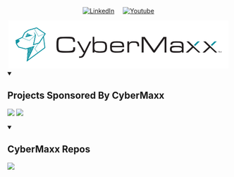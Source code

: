  <p align="center">
  <a href="https://www.linkedin.com/company/cybermaxx/posts/?feedView=all"><img width="32px" alt="LinkedIn" title="LinkedIn" src="https://i.imgur.com/yRpa1dQ.png"/></a>
   &#8287;&#8287;&#8287;
   <a href="https://www.youtube.com/channel/UCWIla0Ree5BZfGmwOZ2VO5Q"><img width="32px" alt="Youtube" title="Youtube" src="https://i.imgur.com/qiXu7b2.png"/>

<div align="center">
  <a href="https://www.cybermaxx.com/">
    <img src="../images/cybermaxx_logo.png" width="500">
  </a>
</div>


<details open> 
  <summary><h2>Projects Sponsored By CyberMaxx</h2></summary>
    <p align="left">
     <a href="https://github.com/theresafewconors/mssprinkler">
     <img width="330" src="https://github-readme-stats.vercel.app/api/pin/?username=TheresAFewConors&repo=mssprinkler&theme=onedark"/></a>
     <a href="https://github.com/theresafewconors/cloudsweep">
    <img width="330" src="https://github-readme-stats.vercel.app/api/pin/?username=TheresAFewConors&repo=cloudsweep&theme=onedark"/></a>
  </a>
   </p>
</details>

<details open>
  <summary><h2>CyberMaxx Repos</h2></summary>
 <p align="left">
  <a href="https://github.com/cybermaxxofficial/ransomware-research">
   <img width="330" src="https://github-readme-stats.vercel.app/api/pin/?username=cybermaxxofficial&repo=ransomware-research&theme=onedark"/></a>
    </a>
   </p>
</details>
